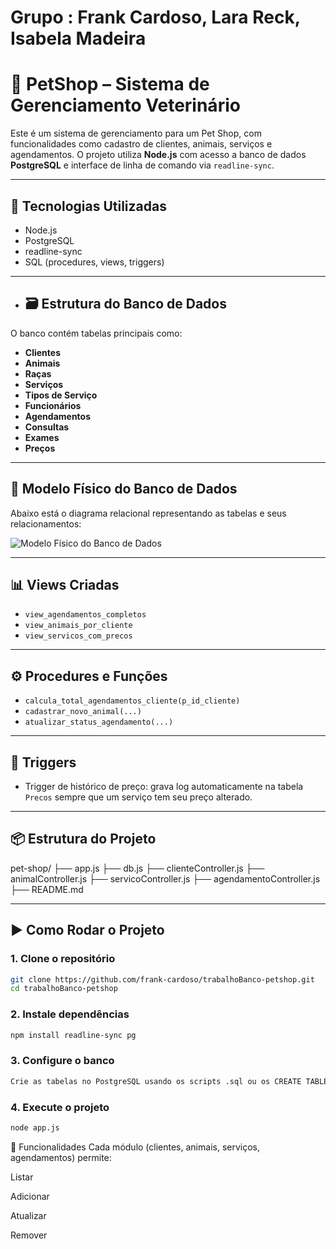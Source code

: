 # Grupo : Frank Cardoso, Lara Reck, Isabela Madeira

# 💼 PetShop – Sistema de Gerenciamento Veterinário

Este é um sistema de gerenciamento para um Pet Shop, com funcionalidades como cadastro de clientes, animais, serviços e agendamentos. O projeto utiliza **Node.js** com acesso a banco de dados **PostgreSQL** e interface de linha de comando via `readline-sync`.

---

## 🧱 Tecnologias Utilizadas

- Node.js
- PostgreSQL
- readline-sync
- SQL (procedures, views, triggers)

---

- ## 🗃️ Estrutura do Banco de Dados

O banco contém tabelas principais como:

- **Clientes**
- **Animais**
- **Raças**
- **Serviços**
- **Tipos de Serviço**
- **Funcionários**
- **Agendamentos**
- **Consultas**
- **Exames**
- **Preços**

---

## 🧭 Modelo Físico do Banco de Dados

Abaixo está o diagrama relacional representando as tabelas e seus relacionamentos:

![Modelo Físico do Banco de Dados](https://github.com/user-attachments/assets/92b9ed24-e95a-40a1-96b4-d8d32771e2ee)

---

## 📊 Views Criadas

- `view_agendamentos_completos`
- `view_animais_por_cliente`
- `view_servicos_com_precos`

---

## ⚙️ Procedures e Funções

- `calcula_total_agendamentos_cliente(p_id_cliente)`
- `cadastrar_novo_animal(...)`
- `atualizar_status_agendamento(...)`

---

## 🔔 Triggers

- Trigger de histórico de preço: grava log automaticamente na tabela `Precos` sempre que um serviço tem seu preço alterado.

---

## 📦 Estrutura do Projeto

pet-shop/
├── app.js
├── db.js
├── clienteController.js
├── animalController.js
├── servicoController.js
├── agendamentoController.js
├── README.md

---

## ▶️ Como Rodar o Projeto

### 1. Clone o repositório

```bash
git clone https://github.com/frank-cardoso/trabalhoBanco-petshop.git
cd trabalhoBanco-petshop
```

### 2. Instale dependências

```bash
npm install readline-sync pg
```

### 3. Configure o banco

```bash
Crie as tabelas no PostgreSQL usando os scripts .sql ou os CREATE TABLE no código.
```

### 4. Execute o projeto

```bash
node app.js
```

🧪 Funcionalidades
Cada módulo (clientes, animais, serviços, agendamentos) permite:

Listar

Adicionar

Atualizar

Remover


